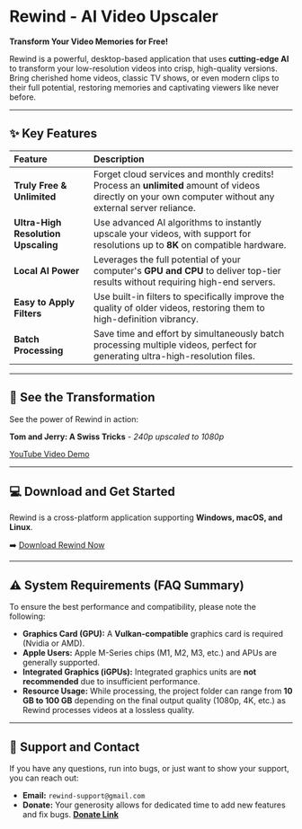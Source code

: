 # Rewind - AI Video Upscaler 

**Transform Your Video Memories for Free!**

Rewind is a powerful, desktop-based application that uses **cutting-edge AI** to transform your low-resolution videos into crisp, high-quality versions. Bring cherished home videos, classic TV shows, or even modern clips to their full potential, restoring memories and captivating viewers like never before.

---

## ✨ Key Features

| Feature | Description |
| :--- | :--- |
| **Truly Free & Unlimited** | Forget cloud services and monthly credits! Process an **unlimited** amount of videos directly on your own computer without any external server reliance. |
| **Ultra-High Resolution Upscaling** | Use advanced AI algorithms to instantly upscale your videos, with support for resolutions up to **8K** on compatible hardware. |
| **Local AI Power** | Leverages the full potential of your computer's **GPU and CPU** to deliver top-tier results without requiring high-end servers. |
| **Easy to Apply Filters** | Use built-in filters to specifically improve the quality of older videos, restoring them to high-definition vibrancy. |
| **Batch Processing** | Save time and effort by simultaneously batch processing multiple videos, perfect for generating ultra-high-resolution files. |

---

## 🎥 See the Transformation

See the power of Rewind in action:

**Tom and Jerry: A Swiss Tricks** - *240p upscaled to 1080p*

[YouTube Video Demo](https://m.youtube.com/watch?v=UV4e40Upkmc)

---

## 💻 Download and Get Started

Rewind is a cross-platform application supporting **Windows, macOS, and Linux**.

➡️ [Download Rewind Now](https://rewind-app.xyz)

---

## ⚠️ System Requirements (FAQ Summary)

To ensure the best performance and compatibility, please note the following:

* **Graphics Card (GPU):** A **Vulkan-compatible** graphics card is required (Nvidia or AMD).
* **Apple Users:** Apple M-Series chips (M1, M2, M3, etc.) and APUs are generally supported.
* **Integrated Graphics (iGPUs):** Integrated graphics units are **not recommended** due to insufficient performance.
* **Resource Usage:** While processing, the project folder can range from **10 GB to 100 GB** depending on the final output quality (1080p, 4K, etc.) as Rewind processes videos at a lossless quality.

---

## 🤝 Support and Contact

If you have any questions, run into bugs, or just want to show your support, you can reach out:

* **Email:** `rewind-support@gmail.com`
* **Donate:** Your generosity allows for dedicated time to add new features and fix bugs. [**Donate Link**](#)

